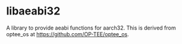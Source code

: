 # libaeabi32
A library to provide aeabi functions for aarch32. This is derived from optee_os at https://github.com/OP-TEE/optee_os.
